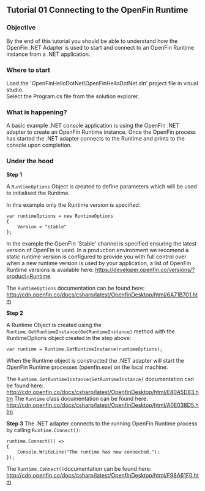## Tutorial 01 Connecting to the OpenFin Runtime

### Objective

By the end of this tutorial you should be able to understand how the OpenFin .NET Adapter is used to start and connect to an OpenFin Runtime instance from a .NET application.

### Where to start

Load the 'OpenFinHelloDotNet\OpenFinHelloDotNet.sln' project file in visual studio.  
Select the Program.cs file from the solution explorer.

### What is happening?

A basic example .NET console application is using the OpenFin .NET adapter to create an OpenFin Runtime instance.  Once the OpenFin process has started the .NET adapter connects to the Runtime and prints to the console upon completion.

### Under the hood

**Step 1**

A `RuntimeOptions` Object is created to define parameters which will be used to initialised the Runtime.   

In this example only the Runtime version is specified:
```
var runtimeOptions = new RuntimeOptions
{
    Version = "stable"
};
```
In the example the OpenFin 'Stable' channel is specified ensuring the latest version of OpenFin is used.  In a production environment we recomend a static runtime version is configured to provide you with full control over when a new runtime version is used by your application, a list of OpenFin Runtime versions is available here: https://developer.openfin.co/versions/?product=Runtime.

The `RuntimeOptions` documentation can be found here: http://cdn.openfin.co/docs/csharp/latest/OpenfinDesktop/html/6A71B701.htm

**Step 2**

A Runtime Object is created using the `Runtime.GetRuntimeInstance(GetRuntimeInstance)` method with the RuntimeOptions object created in the step above:

```
var runtime = Runtime.GetRuntimeInstance(runtimeOptions);
```

When the Runtime object is constructed the .NET adapter will start the OpenFin Runtime processes (openfin.exe) on the local machine.

The `Runtime.GetRuntimeInstance(GetRuntimeInstance)` documentation can be found here: http://cdn.openfin.co/docs/csharp/latest/OpenfinDesktop/html/E80A5D83.htm
The `Runtime` class documentation can be found here: http://cdn.openfin.co/docs/csharp/latest/OpenfinDesktop/html/A0E038D5.htm

**Step 3**
The .NET adapter connects to the running OpenFin Runtime process by calling `Runtime.Connect()`:

```
runtime.Connect(() =>
{
    Console.WriteLine("The runtime has now connected.");
});

```

The `Runtime.Connect()`documentation can be found here: http://cdn.openfin.co/docs/csharp/latest/OpenfinDesktop/html/F98A61F0.htm